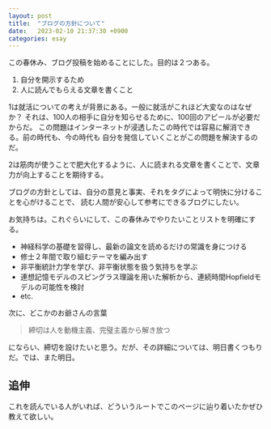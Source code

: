 ```yaml
---
layout: post
title:  "ブログの方針について"
date:   2023-02-10 21:37:30 +0900
categories: esay
---
```


この春休み、ブログ投稿を始めることにした。目的は２つある。

1. 自分を開示するため
2. 人に読んでもらえる文章を書くこと

1は就活についての考えが背景にある。一般に就活がこれほど大変なのはなぜか？
それは、100人の相手に自分を知らせるために、100回のアピールが必要だからだ。
この問題はインターネットが浸透したこの時代では容易に解消できる。前の時代も、今の時代も
自分を発信していくことがこの問題を解決するのだ。

2は筋肉が使うことで肥大化するように、人に読まれる文章を書くことで、文章力が向上することを期待する。

ブログの方針としては、自分の意見と事実、それをタグによって明快に分けることを心がけることで、
読む人間が安心して参考にできるブログにしたい。

お気持ちは。これぐらいにして、この春休みでやりたいことリストを明確にする。

- 神経科学の基礎を習得し、最新の論文を読めるだけの常識を身につける
- 修士２年間で取り組むテーマを編み出す
- 非平衡統計力学を学び、非平衡状態を扱う気持ちを学ぶ
- 連想記憶モデルのスピングラス理論を用いた解析から、連続時間Hopfieldモデルの可能性を検討
- etc.

次に、どこかのお爺さんの言葉

> 締切は人を動機主義、完璧主義から解き放つ

にならい、締切を設けたいと思う。だが、その詳細については、明日書くつもりだ。では、また明日。

## 追伸

これを読んでいる人がいれば、どういうルートでこのページに辿り着いたかぜひ教えて欲しい。
